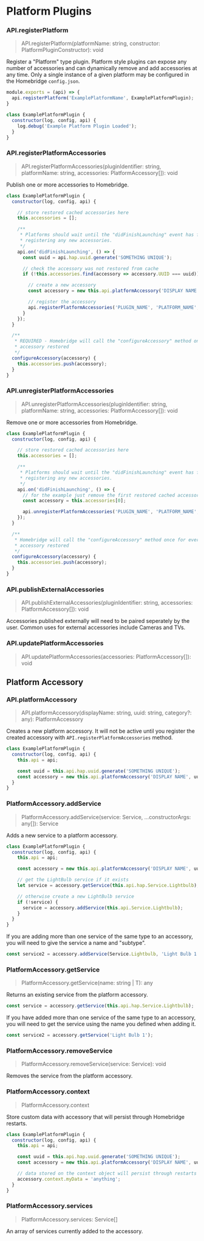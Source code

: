 # Platform Plugins

### API.registerPlatform
> API.registerPlatform(platformName: string, constructor: PlatformPluginConstructor): void

Register a "Platform" type plugin. Platform style plugins can expose any number of accessories and can dynamically remove and add accessories at any time. Only a single instance of a given platform may be configured in the Homebridge `config.json`.

```js
module.exports = (api) => {
  api.registerPlatform('ExamplePlatformName', ExamplePlatformPlugin);
}

class ExamplePlatformPlugin {
  constructor(log, config, api) {
    log.debug('Example Platform Plugin Loaded');
  }
}
```

### API.registerPlatformAccessories
> API.registerPlatformAccessories(pluginIdentifier: string, platformName: string, accessories: PlatformAccessory[]): void

Publish one or more accessories to Homebridge.

```js
class ExamplePlatformPlugin {
  constructor(log, config, api) {

    // store restored cached accessories here
    this.accessories = [];

    /**
     * Platforms should wait until the "didFinishLaunching" event has fired before
     * registering any new accessories.
     */
    api.on('didFinishLaunching', () => {
      const uuid = api.hap.uuid.generate('SOMETHING UNIQUE');

      // check the accessory was not restored from cache
      if (!this.accessories.find(accessory => accessory.UUID === uuid)) {

        // create a new accessory
        const accessory = new this.api.platformAccessory('DISPLAY NAME', uuid);

        // register the accessory
        api.registerPlatformAccessories('PLUGIN_NAME', 'PLATFORM_NAME', [accessory]);
      }
    });
  }

  /**
   * REQUIRED - Homebridge will call the "configureAccessory" method once for every cached
   * accessory restored
   */
  configureAccessory(accessory) {
    this.accessories.push(accessory);
  }
}
```

### API.unregisterPlatformAccessories
> API.unregisterPlatformAccessories(pluginIdentifier: string, platformName: string, accessories: PlatformAccessory[]): void

Remove one or more accessories from Homebridge.

```js
class ExamplePlatformPlugin {
  constructor(log, config, api) {

    // store restored cached accessories here
    this.accessories = [];

    /**
     * Platforms should wait until the "didFinishLaunching" event has fired before
     * registering any new accessories.
     */
    api.on('didFinishLaunching', () => {
      // for the example just remove the first restored cached accessory
      const accessory = this.accessories[0];

      api.unregisterPlatformAccessories('PLUGIN_NAME', 'PLATFORM_NAME', [accessory]);
    });
  }

  /**
   * Homebridge will call the "configureAccessory" method once for every cached
   * accessory restored
   */
  configureAccessory(accessory) {
    this.accessories.push(accessory);
  }
}
```

### API.publishExternalAccessories
> API.publishExternalAccessories(pluginIdentifier: string, accessories: PlatformAccessory[]): void

Accessories published externally will need to be paired seperately by the user. Common uses for external accessories include Cameras and TVs.

### API.updatePlatformAccessories
> API.updatePlatformAccessories(accessories: PlatformAccessory[]): void

## Platform Accessory

### API.platformAccessory
> API.platformAccessory(displayName: string, uuid: string, category?: any): PlatformAccessory

Creates a new platform accessory. It will not be active until you register the created accessory with `API.registerPlatformAccessories` method.

```js
class ExamplePlatformPlugin {
  constructor(log, config, api) {
    this.api = api;

    const uuid = this.api.hap.uuid.generate('SOMETHING UNIQUE');
    const accessory = new this.api.platformAccessory('DISPLAY NAME', uuid);
  }
}
```

### PlatformAccessory.addService
> PlatformAccessory.addService(service: Service, ...constructorArgs: any[]): Service

Adds a new service to a platform accessory.

```js
class ExamplePlatformPlugin {
  constructor(log, config, api) {
    this.api = api;

    const accessory = new this.api.platformAccessory('DISPLAY NAME', uuid);

    // get the LightBulb service if it exists
    let service = accessory.getService(this.api.hap.Service.Lightbulb);

    // otherwise create a new LightBulb service
    if (!service) {
      service = accessory.addService(this.api.Service.Lightbulb);
    }
  }
}
```

If you are adding more than one service of the same type to an accessory, you will need to give the service a name and "subtype".

```js
const service2 = accessory.addService(Service.Lightbulb, 'Light Bulb 1', 'USER_DEFINED_SUBTYPE');
```

### PlatformAccessory.getService
> PlatformAccessory.getService(name: string | T): any

Returns an existing service from the platform accessory.

```js
const service = accessory.getService(this.api.hap.Service.Lightbulb);
```

If you have added more than one service of the same type to an accessory, you will need to get the service using the name you defined when adding it.

```js
const service2 = accessory.getService('Light Bulb 1');
```

### PlatformAccessory.removeService
> PlatformAccessory.removeService(service: Service): void

Removes the service from the platform accessory.

### PlatformAccessory.context
> PlatformAccessory.context

Store custom data with accessory that will persist through Homebridge restarts.

```js
class ExamplePlatformPlugin {
  constructor(log, config, api) {
    this.api = api;

    const uuid = this.api.hap.uuid.generate('SOMETHING UNIQUE');
    const accessory = new this.api.platformAccessory('DISPLAY NAME', uuid);

    // data stored on the context object will persist through restarts
    accessory.context.myData = 'anything';
  }
}
```

### PlatformAccessory.services
> PlatformAccessory.services: Service[]

An array of services currently added to the accessory.
